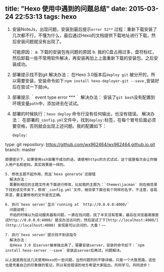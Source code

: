 title: "Hexo 使用中遇到的问题总结"
date: 2015-03-24 22:53:13
tags: hexo
---
1.  安装NoteJs，出现问题，安装到最后提示`error 52**`
    过程：重新下载安装了几次都不行，不懂为什么，最后通过Hexo的文档提供下载地址进行下载，然后安装问题就没有出现了。
    
    可能原因：
        a.  下载的安装包有问题的原因
        b.  我的C盘占用过多，盘符标红，然后卸载一些不常用软件解决，再安装再加上上面重新下载的安装包，之后安装成功。

2.  部署提示找不到git
    解决办法：
    在Hexo 3.0版本后`deploy git` 被分开的，所以需要安装，安装命令如下:`npm install hexo-deployer-git --save` ,安装好后在尝试一下就ok。
    
3.  部署提示 ｀event type error **\*｀
     解决办法： 
安装了`git bash`没有配置到环境变量`path`中，添加进去在试试。

4. 部署的时候执行：`hexo deploy` 命令行没有任何输出，也没有错误。
    解决办法：
    在部署的`_config.yml`文件中，找到`deploy:`标签，在每个冒号后面必须要空格，否则就会出现上述问题。我的配置如下：
    ```
    deploy:
  type: git
  repository: https://github.com/wx962464/wx962464.github.io.git
  branch: master
  ```
  顺便提示下，如果使用ssh部署不成功的话，请使用https的方式试试，这个就是每次会让你输入用户名和密码。其实效果是一样的。
  
5. 修改主题不起作用，而且`hexo generate`还报错
    解决办法：
    需要到相应的主题文件夹下面进行修改，比如我的主题为：`themes\jacman` 则在根目录下找到该文件夹下，修改`_config.yml`文件，根目录下面也有个同样的名字，不注意，容易弄混，要主要修改的文件是否正确。

6. 执行`hexo server`显示`running at  http://0.0.0.0:4000/`
    问题说明：
    开始的时候以为启动服务器有问题，一直在找问题，找了半天没有答案，最后在浏览器直接尝试http://0.0.0.0:4000/ 是没办法访问的，然后就试了下[http://localhost:4000/](http://localhost:4000) 发现是可以访问的，大喜！~~

7. 执行`hexo server`提示找不到该指令
    解决办法：
    在Hexo 3.0 后server被单独出来了，需要安装server，安装的命令如下：`npm install hexo-server --save` 安装此server后再试，问题解决。

以上就是我在这几天使用Hexo的一些问题，当然问题列的不够详细，只是一个大致思路，这些也是凭着自己的印象做的笔记，所以有些错误的地方希望大家指出，共同学习，共同进步！
